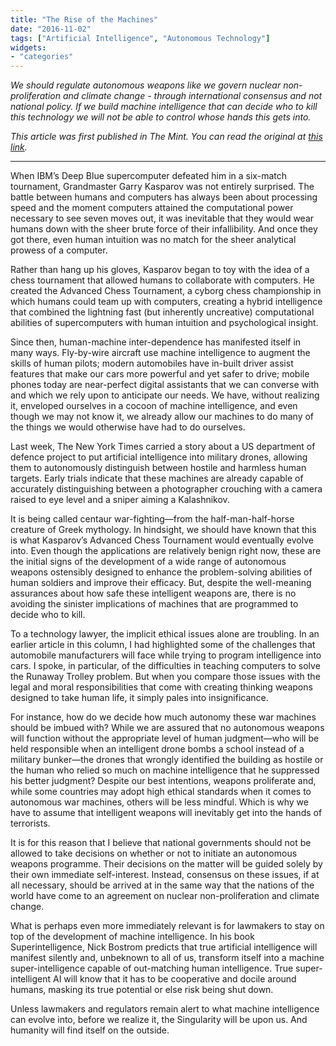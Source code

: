```yaml
---
title: "The Rise of the Machines"
date: "2016-11-02"
tags: ["Artificial Intelligence", "Autonomous Technology"]
widgets: 
- "categories"
---
```


*We should regulate autonomous weapons like we govern nuclear non-proliferation and climate change - through international consensus and not national policy. If we build machine intelligence that can decide who to kill this technology we will not be able to control whose hands this gets into.*
<!--more-->

*This article was first published in The Mint. You can read the original at [this link](https://www.livemint.com/Opinion/MZhPE1ilcNmoxqRw0zM1hK/The-rise-of-the-machines.html).*

---

When IBM’s Deep Blue supercomputer defeated him in a six-match tournament, Grandmaster Garry Kasparov was not entirely surprised. The battle between humans and computers has always been about processing speed and the moment computers attained the computational power necessary to see seven moves out, it was inevitable that they would wear humans down with the sheer brute force of their infallibility. And once they got there, even human intuition was no match for the sheer analytical prowess of a computer.

Rather than hang up his gloves, Kasparov began to toy with the idea of a chess tournament that allowed humans to collaborate with computers. He created the Advanced Chess Tournament, a cyborg chess championship in which humans could team up with computers, creating a hybrid intelligence that combined the lightning fast (but inherently uncreative) computational abilities of supercomputers with human intuition and psychological insight.

Since then, human-machine inter-dependence has manifested itself in many ways. Fly-by-wire aircraft use machine intelligence to augment the skills of human pilots; modern automobiles have in-built driver assist features that make our cars more powerful and yet safer to drive; mobile phones today are near-perfect digital assistants that we can converse with and which we rely upon to anticipate our needs. We have, without realizing it, enveloped ourselves in a cocoon of machine intelligence, and even though we may not know it, we already allow our machines to do many of the things we would otherwise have had to do ourselves.

Last week, The New York Times carried a story about a US department of defence project to put artificial intelligence into military drones, allowing them to autonomously distinguish between hostile and harmless human targets. Early trials indicate that these machines are already capable of accurately distinguishing between a photographer crouching with a camera raised to eye level and a sniper aiming a Kalashnikov.

It is being called centaur war-fighting—from the half-man-half-horse creature of Greek mythology. In hindsight, we should have known that this is what Kasparov’s Advanced Chess Tournament would eventually evolve into. Even though the applications are relatively benign right now, these are the initial signs of the development of a wide range of autonomous weapons ostensibly designed to enhance the problem-solving abilities of human soldiers and improve their efficacy. But, despite the well-meaning assurances about how safe these intelligent weapons are, there is no avoiding the sinister implications of machines that are programmed to decide who to kill.

To a technology lawyer, the implicit ethical issues alone are troubling. In an earlier article in this column, I had highlighted some of the challenges that automobile manufacturers will face while trying to program intelligence into cars. I spoke, in particular, of the difficulties in teaching computers to solve the Runaway Trolley problem. But when you compare those issues with the legal and moral responsibilities that come with creating thinking weapons designed to take human life, it simply pales into insignificance.

For instance, how do we decide how much autonomy these war machines should be imbued with? While we are assured that no autonomous weapons will function without the appropriate level of human judgment—who will be held responsible when an intelligent drone bombs a school instead of a military bunker—the drones that wrongly identified the building as hostile or the human who relied so much on machine intelligence that he suppressed his better judgment? Despite our best intentions, weapons proliferate and, while some countries may adopt high ethical standards when it comes to autonomous war machines, others will be less mindful. Which is why we have to assume that intelligent weapons will inevitably get into the hands of terrorists.

It is for this reason that I believe that national governments should not be allowed to take decisions on whether or not to initiate an autonomous weapons programme. Their decisions on the matter will be guided solely by their own immediate self-interest. Instead, consensus on these issues, if at all necessary, should be arrived at in the same way that the nations of the world have come to an agreement on nuclear non-proliferation and climate change.

What is perhaps even more immediately relevant is for lawmakers to stay on top of the development of machine intelligence. In his book Superintelligence, Nick Bostrom predicts that true artificial intelligence will manifest silently and, unbeknown to all of us, transform itself into a machine super-intelligence capable of out-matching human intelligence. True super-intelligent AI will know that it has to be cooperative and docile around humans, masking its true potential or else risk being shut down.

Unless lawmakers and regulators remain alert to what machine intelligence can evolve into, before we realize it, the Singularity will be upon us. And humanity will find itself on the outside.

